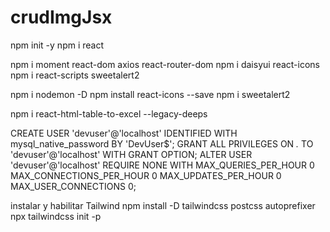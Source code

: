 # crudImgJsx

npm init -y
npm i react 

npm i moment react-dom axios react-router-dom
npm i daisyui react-icons 
npm i react-scripts sweetalert2


npm i nodemon -D
npm install react-icons --save
npm i sweetalert2

npm i react-html-table-to-excel --legacy-deeps



CREATE USER 'devuser'@'localhost' IDENTIFIED WITH mysql_native_password BY 'DevUser$';
GRANT ALL PRIVILEGES ON *.* TO 'devuser'@'localhost' WITH GRANT OPTION;
ALTER USER 'devuser'@'localhost' REQUIRE NONE WITH MAX_QUERIES_PER_HOUR 0 MAX_CONNECTIONS_PER_HOUR 0 MAX_UPDATES_PER_HOUR 0 MAX_USER_CONNECTIONS 0;



instalar y habilitar Tailwind
npm install -D tailwindcss postcss autoprefixer
npx tailwindcss init -p